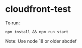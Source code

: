 # cloudfront-test

To run:

```shell
npm install && npm run start
```

Note: Use node 18 or older
abcdef
